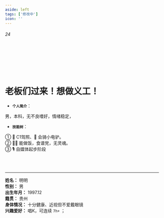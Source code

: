 ```yaml
---
aside: left
tags: ['修改中']
icon: ''
---
```

 
###### 24
 
<br/>
 
<br/>
<br/>
<br/>
<br/>







# 老板们过来！想做义工！

- **`个人简介`**：  

男，本科，无不良嗜好，情绪稳定，

- **`技能树`**： 

① 🚗 C1驾照、🛵 会骑小电驴。  
② 👨‍🍳 能做饭，食谱党，无灵魂。  
③ 🎙 自媒体起步阶段

<br/>

<br/>

---

**姓名：** 明明  
**性别：** 男  
**出生年月：** 1997.12  
**籍贯：** 贵州  
**身体情况：** 十分健康、近视但不爱戴眼镜  
**兴趣爱好：** 唱K，可连续 `7h+` ；
